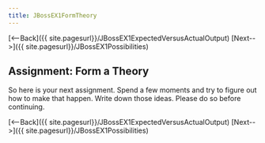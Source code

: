 ```yaml
---
title: JBossEX1FormTheory
---
```

[<--Back]({{ site.pagesurl}}/JBossEX1ExpectedVersusActualOutput) [Next-->]({{ site.pagesurl}}/JBossEX1Possibilities)

## Assignment: Form a Theory
So here is your next assignment. Spend a few moments and try to figure out how to make that happen. Write down those ideas. Please do so before continuing.

[<--Back]({{ site.pagesurl}}/JBossEX1ExpectedVersusActualOutput) [Next-->]({{ site.pagesurl}}/JBossEX1Possibilities)